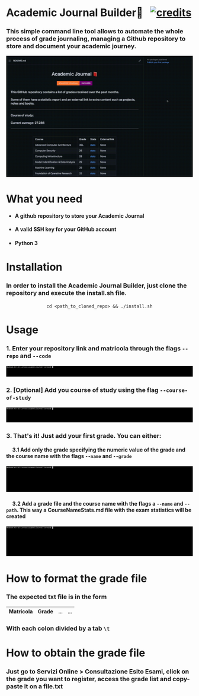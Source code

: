 # Academic Journal Builder📕 &nbsp; [![credits](http://img.shields.io/badge/Academic%20Journal-Builder-purple?labelColor=orange&style=for-the-badge)](https://github.com/Vaccarini-Lorenzo/Academic-Journal-Builder)

### This simple command line tool allows to automate the whole process of grade journaling, managing a Github repository to store and document your academic journey.

![intro](content/intro.gif)

# What you need
- #### A github repository to store your Academic Journal
- #### A valid SSH key for your GitHub account
- #### Python 3

# Installation

### In order to install the Academic Journal Builder, just clone the repository and execute the install.sh file.
<center>

`cd <path_to_cloned_repo> && ./install.sh`

</center>

# Usage

### 1. Enter your repository link and matricola through the flags `--repo` and `--code`

![addRepoAndMatricola](content/addRepoAndMatricola.gif)

### 2. [Optional] Add you course of study using the flag `--course-of-study`

![courseOfStudy](content/courseOfStudy.gif)

### 3. That's it! Just add your first grade. You can either:
#### &nbsp;&nbsp;&nbsp;&nbsp; 3.1 Add only the grade specifying the numeric value of the grade and the course name with the flags `--name` and `--grade`
![addGrade](content/addGrade.gif)
#### &nbsp;&nbsp;&nbsp;&nbsp; 3.2 Add a grade file and the course name with the flags a `--name` and `--path`. This way a CourseNameStats.md file with the exam statistics will be created
![addFile](content/addFile.gif)

# How to format the grade file

### The expected txt file is in the form

Matricola | Grade | ... | ... |
:--- | :--- | :--- | :--- |

### With each colon divided by a tab `\t`

# How to obtain the grade file

### Just go to Servizi Online > Consultazione Esito Esami, click on the grade you want to register, access the grade list and copy-paste it on a file.txt
